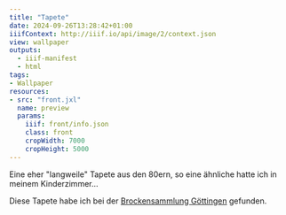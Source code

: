 ```yaml
---
title: "Tapete"
date: 2024-09-26T13:28:42+01:00
iiifContext: http://iiif.io/api/image/2/context.json
view: wallpaper
outputs:
  - iiif-manifest
  - html
tags:
- Wallpaper
resources:
- src: "front.jxl"
  name: preview
  params:
    iiif: front/info.json
    class: front
    cropWidth: 7000
    cropHeight: 5000
---
```

Eine eher "langweile" Tapete aus den 80ern, so eine ähnliche hatte ich in meinem Kinderzimmer...

<div class="source">
Diese Tapete habe ich bei der <a target="_blank" href="https://www.neue-arbeit-brockensammlung.de/geschaefte/gebrauchtmoebelkaufhaus/">Brockensammlung Göttingen</a> gefunden.
</div>

